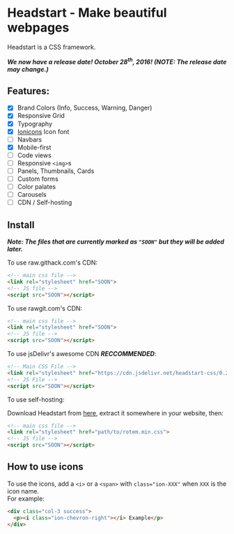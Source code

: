 # Headstart - Make beautiful webpages
Headstart is a CSS framework.

***We now have a release date! October 28<sup>th</sup>, 2016! (NOTE: The release date may change.)***

## Features:
- [x] Brand Colors (Info, Success, Warning, Danger)
- [x] Responsive Grid
- [x] Typography
- [x] [Ionicons](http://www.ionicons.com/) Icon font
- [ ] Navbars
- [x] Mobile-first
- [ ] Code views
- [ ] Responsive `<img>`s
- [ ] Panels, Thumbnails, Cards
- [ ] Custom forms
- [ ] Color palates
- [ ] Carousels
- [ ] CDN / Self-hosting

## Install
***Note: The files that are currently marked as `"SOON"` but they will be added later.***

To use raw.githack.com's CDN:
``` html
<!-- main css file -->
<link rel="stylesheet" href="SOON">
<!-- JS file -->
<script src="SOON"></script>
```

To use rawgit.com's CDN:
``` html
<!-- main css file -->
<link rel="stylesheet" href="SOON">
<!-- JS file -->
<script src="SOON"></script>
```

To use jsDelivr's awesome CDN ***RECCOMMENDED***:
``` html
<!-- Main CSS File -->
<link rel="stylesheet" href="https://cdn.jsdelivr.net/headstart-css/0.2.0/rotem.min.css" integrity="sha256-4bvNJpEHt1skyaVLIwuZy6LL6uloPeeJBnEJEHf9RQg=" crossorigin="anonymous">
<!-- JS File -->
<script src="SOON"></script>
```

To use self-hosting:

Download Headstart from [here](https://cdn.jsdelivr.net/headstart-css/0.2.0/headstart-css.zip), extract it somewhere in your website, then:
``` html
<!-- main css file -->
<link rel="stylesheet" href="path/to/rotem.min.css">
<!-- JS file -->
<script src="SOON"></script>
```

## How to use icons
To use the icons, add a `<i>` or a `<span>` with `class="ion-XXX"` when `XXX` is the icon name. <br>
For example:
``` html
<div class="col-3 success">
  <p><i class="ion-chevron-right"></i> Example</p>
</div>
```
